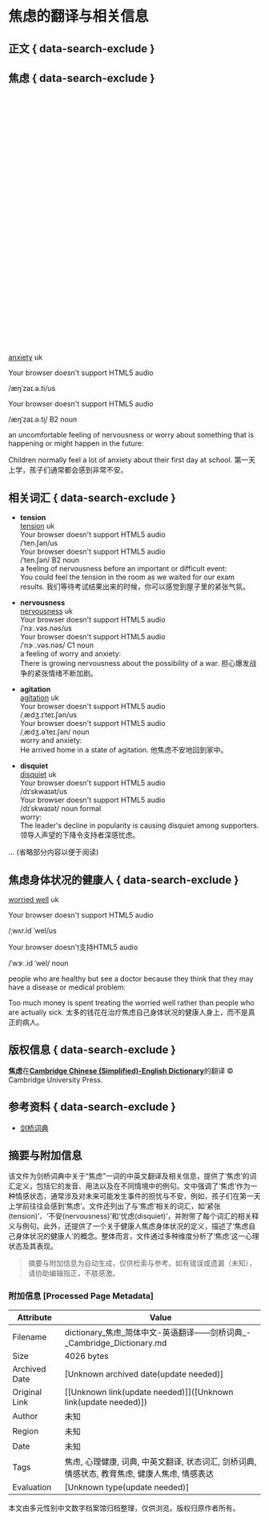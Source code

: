# 焦虑的翻译与相关信息

## 正文 { data-search-exclude }


## 焦虑 { data-search-exclude }

![焦虑](data:image/svg+xml;base64,PD94bWwgdmVyc2lvbj0iMS4wIiBlbmNvZGluZz0iVVRGLTgiPz48c3ZnIHdpZHRoPSI5OTk5OXB4IiBoZWlnaHQ9Ijk5OTk5cHgiIHZpZXdCb3g9IjAgMCA5OTk5OSA5OTk5OSIgdmVyc2lvbj0iMS4xIiB4bWxucz0iaHR0cDovL3d3dy53My5vcmcvMjAwMC9zdmciIHhtbG5zOnhsaW5rPSJodHRwOi8vd3d3LnczLm9yZy8xOTk5L3hsaW5rIj48ZyBzdHJva2U9Im5vbmUiIGZpbGw9Im5vbmUiIGZpbGwtb3BhY2l0eT0iMCI+PHJlY3QgeD0iMCIgeT0iMCIgd2lkdGg9Ijk5OTk5IiBoZWlnaHQ9Ijk5OTk5Ij48L3JlY3Q+IDwvZz4gPC9zdmc+)

[anxiety](https://dictionary.cambridge.org/zhs/%E8%AF%8D%E5%85%B8/%E8%8B%B1%E8%AF%AD-%E6%B1%89%E8%AF%AD-%E7%AE%80%E4%BD%93/anxiety) uk

Your browser doesn't support HTML5 audio

/æŋˈzaɪ.ə.ti/us

Your browser doesn't support HTML5 audio

/æŋˈzaɪ.ə.t̬i/ B2 noun

an uncomfortable feeling of nervousness or worry about something that is happening or might happen in the future:

Children normally feel a lot of anxiety about their first day at school. 第一天上学，孩子们通常都会感到非常不安。

## 相关词汇 { data-search-exclude }

- **tension**  
  [tension](https://dictionary.cambridge.org/zhs/%E8%AF%8D%E5%85%B8/%E8%8B%B1%E8%AF%AD-%E6%B1%89%E8%AF%AD-%E7%AE%80%E4%BD%93/tension) uk  
  Your browser doesn't support HTML5 audio  
  /ˈten.ʃən/us  
  Your browser doesn't support HTML5 audio  
  /ˈten.ʃən/ B2 noun  
  a feeling of nervousness before an important or difficult event:  
  You could feel the tension in the room as we waited for our exam results. 我们等待考试结果出来的时候，你可以感觉到屋子里的紧张气氛。

- **nervousness**  
  [nervousness](https://dictionary.cambridge.org/zhs/%E8%AF%8D%E5%85%B8/%E8%8B%B1%E8%AF%AD-%E6%B1%89%E8%AF%AD-%E7%AE%80%E4%BD%93/nervousness) uk  
  Your browser doesn't support HTML5 audio  
  /ˈnɜː.vəs.nəs/us  
  Your browser doesn't support HTML5 audio  
  /ˈnɝː.vəs.nəs/ C1 noun  
  a feeling of worry and anxiety:  
  There is growing nervousness about the possibility of a war. 担心爆发战争的紧张情绪不断加剧。

- **agitation**  
  [agitation](https://dictionary.cambridge.org/zhs/%E8%AF%8D%E5%85%B8/%E8%8B%B1%E8%AF%AD-%E6%B1%89%E8%AF%AD-%E7%AE%80%E4%BD%93/agitation) uk  
  Your browser doesn't support HTML5 audio  
  /ˌædʒ.ɪˈteɪ.ʃən/us  
  Your browser doesn't support HTML5 audio  
  /ˌædʒ.əˈteɪ.ʃən/ noun  
  worry and anxiety:  
  He arrived home in a state of agitation. 他焦虑不安地回到家中。

- **disquiet**  
  [disquiet](https://dictionary.cambridge.org/zhs/%E8%AF%8D%E5%85%B8/%E8%8B%B1%E8%AF%AD-%E6%B1%89%E8%AF%AD-%E7%AE%80%E4%BD%93/disquiet) uk  
  Your browser doesn't support HTML5 audio  
  /dɪˈskwaɪət/us  
  Your browser doesn't support HTML5 audio  
  /dɪˈskwaɪət/ noun formal  
  worry:  
  The leader's decline in popularity is causing disquiet among supporters. 领导人声望的下降令支持者深感忧虑。

... (省略部分内容以便于阅读)

## 焦虑身体状况的健康人 { data-search-exclude }

[worried well](https://dictionary.cambridge.org/zhs/%E8%AF%8D%E5%85%B8/%E8%8B%B1%E8%AF%AD-%E6%B1%89%E8%AF%AD-%E7%AE%80%E4%BD%93/worried-well) uk

Your browser doesn't support HTML5 audio

/ˌwʌr.id ˈwel/us

Your browser doesn't支持HTML5 audio

/ˈwɝː.id ˈwel/ noun

people who are healthy but see a doctor because they think that they may have a disease or medical problem:

Too much money is spent treating the worried well rather than people who are actually sick. 太多的钱花在治疗焦虑自己身体状况的健康人身上，而不是真正的病人。

## 版权信息 { data-search-exclude }

**焦虑**在[**Cambridge Chinese (Simplified)-English Dictionary**](https://dictionary.cambridge.org/zhs/%E8%AF%8D%E5%85%B8/%E6%B1%89%E8%AF%AD-%E7%AE%80%E4%BD%93-%E8%8B%B1%E8%AF%AD/焦虑)的翻译 © Cambridge University Press.

## 参考资料 { data-search-exclude }

- [剑桥词典](https://dictionary.cambridge.org/zhs/%E8%AF%8D%E5%85%B8)
<!-- tcd_original_link https://dictionary.cambridge.org/zhs/%E8%AF%8D%E5%85%B8/%E6%B1%89%E8%AF%AD-%E7%AE%80%E4%BD%93-%E8%8B%B1%E8%AF%AD/%E7%84%A6%E8%99%91 -->


## 摘要与附加信息

<!-- tcd_abstract -->
该文件为剑桥词典中关于“焦虑”一词的中英文翻译及相关信息，提供了‘焦虑’的词汇定义，包括它的发音、用法以及在不同情境中的例句。文中强调了‘焦虑’作为一种情感状态，通常涉及对未来可能发生事件的担忧与不安，例如，孩子们在第一天上学前往往会感到‘焦虑’。文件还列出了与‘焦虑’相关的词汇，如‘紧张(tension)’、‘不安(nervousness)’和‘忧虑(disquiet)’，并附带了每个词汇的相关释义与例句。此外，还提供了一个关于健康人焦虑身体状况的定义，描述了‘焦虑自己身体状况的健康人’的概念。整体而言，文件通过多种维度分析了‘焦虑’这一心理状态及其表现。
<!-- tcd_abstract_end -->

> 摘要与附加信息为自动生成，仅供检索与参考。如有错误或遗漏（未知），请协助编辑指正，不胜感激。

### 附加信息 [Processed Page Metadata]

| Attribute       | Value                                  |
|-----------------|----------------------------------------|
| Filename        | dictionary_焦虑_简体中文-英语翻译——剑桥词典_-_Cambridge_Dictionary.md                             |
| Size            | 4026 bytes                           |
| Archived Date   | [Unknown archived date(update needed)]                             |
| Original Link   | [[Unknown link(update needed)]]([Unknown link(update needed)])                       |
| Author          | 未知                               |
| Region          | 未知                               |
| Date            | 未知                                 |
| Tags            | 焦虑, 心理健康, 词典, 中英文翻译, 状态词汇, 剑桥词典, 情感状态, 教育焦虑, 健康人焦虑, 情感表达                                 |
| Evaluation            | [Unknown type(update needed)]                                 |
<!-- tcd_table_end -->

本文由多元性别中文数字档案馆归档整理，仅供浏览。版权归原作者所有。
